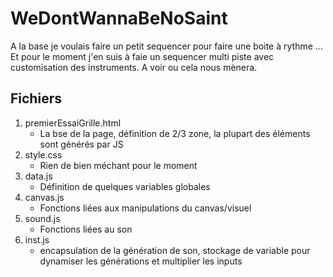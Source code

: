 # WeDontWannaBeNoSaint

A la base je voulais faire un petit sequencer pour faire une boite à rythme ... Et pour le moment j'en suis à faie un sequencer multi piste avec customisation des instruments. A voir ou cela nous mènera.

## Fichiers

1. premierEssaiGrille.html
    - La bse de la page, définition de 2/3 zone, la plupart des éléments sont générés par JS
2. style.css
    - Rien de bien méchant pour le moment
3. data.js
    - Définition de quelques variables globales
4. canvas.js
    - Fonctions liées aux manipulations du canvas/visuel
5. sound.js
    - Fonctions liées au son
6. inst.js
    - encapsulation de la génération de son, stockage de variable pour dynamiser les générations et multiplier les inputs